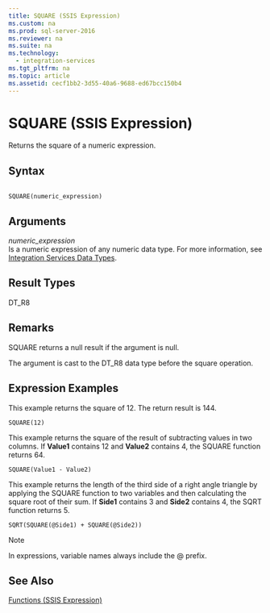 ```yaml
---
title: SQUARE (SSIS Expression)
ms.custom: na
ms.prod: sql-server-2016
ms.reviewer: na
ms.suite: na
ms.technology: 
  - integration-services
ms.tgt_pltfrm: na
ms.topic: article
ms.assetid: cecf1bb2-3d55-40a6-9688-ed67bcc150b4
---
```

# SQUARE (SSIS Expression)
  Returns the square of a numeric expression.  
  
## Syntax  
  
```  
  
SQUARE(numeric_expression)  
```  
  
## Arguments  
 *numeric_expression*  
 Is a numeric expression of any numeric data type. For more information, see [Integration Services Data Types](../../Topics/TopicNameNotContainA/Integration-Services-Data-Types.md).  
  
## Result Types  
 DT_R8  
  
## Remarks  
 SQUARE returns a null result if the argument is null.  
  
 The argument is cast to the DT_R8 data type before the square operation.  
  
## Expression Examples  
 This example returns the square of 12. The return result is 144.  
  
```  
SQUARE(12)  
```  
  
 This example returns the square of the result of subtracting values in two columns. If **Value1** contains 12 and **Value2** contains 4, the SQUARE function returns 64.  
  
```  
SQUARE(Value1 - Value2)  
```  
  
 This example returns the length of the third side of a right angle triangle by applying the SQUARE function to two variables and then calculating the square root of their sum. If **Side1** contains 3 and **Side2** contains 4, the SQRT function returns 5.  
  
```  
SQRT(SQUARE(@Side1) + SQUARE(@Side2))  
```  
  
> [!NOTE]  
>  In expressions, variable names always include the @ prefix.  
  
## See Also  
 [Functions &#40;SSIS Expression&#41;](../../Topics/TopicNameNotContainA/Functions--SSIS-Expression-.md)  
  
  